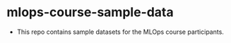 # mlops-course-sample-data

- This repo contains sample datasets for the MLOps course participants.


